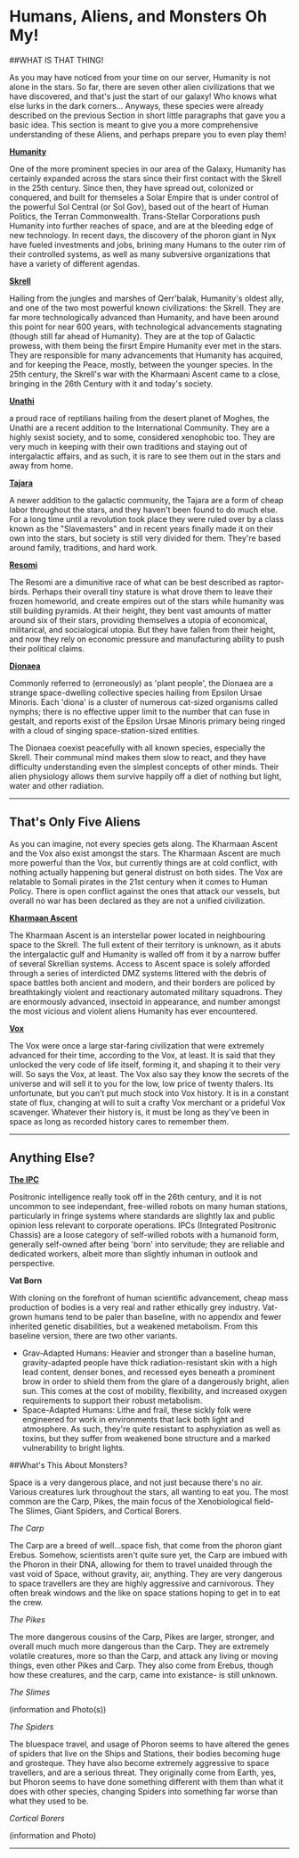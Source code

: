 # Humans, Aliens, and Monsters Oh My!


##WHAT IS THAT THING!

As you may have noticed from your time on our server, Humanity is not alone in the stars. So far, there are seven other alien civilizations that we have discovered, and that's just the start of our galaxy! Who knows what else lurks in the dark corners...
Anyways, these species were already described on the previous Section in short little paragraphs that gave you a basic idea. This section is meant to give you a more comprehensive understanding of these Aliens, and perhaps prepare you to even play them!

[**Humanity**](https://baystation12.net/lore/Humanity)

One of the more prominent species in our area of the Galaxy, Humanity has certainly expanded across the stars since their first contact with the Skrell in the 25th century. Since then, they have spread out, colonized or conquered, and built for themseles a Solar Empire that is under control of the powerful Sol Central (or Sol Gov), based out of the heart of Human Politics, the Terran Commonwealth. Trans-Stellar Corporations push Humanity into further reaches of space, and are at the bleeding edge of new technology. In recent days, the discovery of the phoron giant in Nyx have fueled investments and jobs, brining many Humans to the outer rim of their controlled systems, as well as many subversive organizations that have a variety of different agendas. 

[**Skrell**](https://baystation12.net/lore/The-Skrell)

Hailing from the jungles and marshes of Qerr'balak, Humanity's oldest ally, and one of the two most powerful known civilizations: the Skrell. They are far more technologically advanced than Humanity, and have been around this point for near 600 years, with technological advancements stagnating (though still far ahead of Humanity). They are at the top of Galactic prowess, with them being the firsrt Empire Humanity ever met in the stars. They are responsible for many advancements that Humanity has acquired, and for keeping the Peace, mostly, between the younger species. In the 25th century, the Skrell's war with the Kharmaani Ascent came to a close, bringing in the 26th Century with it and today's society.

[**Unathi**](http://baystation12.net/lore/The-Unathi)

a proud race of reptilians hailing from the desert planet of Moghes, the Unathi are a recent addition to the International Community. They are a highly sexist society, and to some, considered xenophobic too. They are very much in keeping with their own traditions and staying out of intergalactic affairs, and as such, it is rare to see them out in the stars and away from home.

[**Tajara**](https://baystation12.net/lore/The-Tajara)

A newer addition to the galactic community, the Tajara are a form of cheap labor throughout the stars, and they haven't been found to do much else. For a long time until a revolution took place they were ruled over by a class known as the "Slavemasters" and in recent years finally made it on their own into the stars, but society is still very divided for them. They're based around family, traditions, and hard work.

[**Resomi**](http://baystation12.net/lore/Resomi)

The Resomi are a dimunitive race of what can be best described as raptor-birds. Perhaps their overall tiny stature is what drove them to leave their frozen homeworld, and create empires out of the stars while humanity was still building pyramids. At their height, they bent vast amounts of matter around six of their stars, providing themselves a utopia of economical, militarical, and socialogical utopia. But they have fallen from their height, and now they rely on economic pressure and manufacturing ability to push their political claims.

[**Dionaea**](http://baystation12.net/lore/The-Dionaea)

Commonly referred to (erroneously) as 'plant people', the Dionaea are a strange space-dwelling collective species hailing from Epsilon Ursae Minoris. Each 'diona' is a cluster of numerous cat-sized organisms called nymphs; there is no effective upper limit to the number that can fuse in gestalt, and reports exist of the Epsilon Ursae Minoris primary being ringed with a cloud of singing space-station-sized entities.

The Dionaea coexist peacefully with all known species, especially the Skrell. Their communal mind makes them slow to react, and they have difficulty understanding even the simplest concepts of other minds. Their alien physiology allows them survive happily off a diet of nothing but light, water and other radiation.

____

## That's Only Five Aliens

As you can imagine, not every species gets along. The Kharmaan Ascent and the Vox also exist amongst the stars. The Kharmaan Ascent are much more powerful than the Vox, but currently things are at cold conflict, with nothing actually happening but general distrust on both sides. The Vox are relatable to Somali pirates in the 21st century when it comes to Human Policy. There is open conflict against the ones that attack our vessels, but overall no war has been declared as they are not a unified civilization.

[**Kharmaan Ascent**](http://baystation12.net/lore/Kharmaan)

The Kharmaan Ascent is an interstellar power located in neighbouring space to the Skrell. The full extent of their territory is unknown, as it abuts the intergalactic gulf and Humanity is walled off from it by a narrow buffer of several Skrellian systems. Access to Ascent space is solely afforded through a series of interdicted DMZ systems littered with the debris of space battles both ancient and modern, and their borders are policed by breathtakingly violent and reactionary automated military squadrons. They are enormously advanced, insectoid in appearance, and number amongst the most vicious and violent aliens Humanity has ever encountered.


[**Vox**](http://baystation12.net/lore/Vox)

The Vox were once a large star-faring civilization that were extremely advanced for their time, according to the Vox, at least. It is said that they unlocked the very code of life itself, forming it, and shaping it to their very will. So says the Vox, at least. The Vox also say they know the secrets of the universe and will sell it to you for the low, low price of twenty thalers. Its unfortunate, but you can’t put much stock into Vox history. It is in a constant state of flux, changing at will to suit a crafty Vox merchant or a prideful Vox scavenger. Whatever their history is, it must be long as they’ve been in space as long as recorded history cares to remember them.

____

## Anything Else?

[**The IPC**](http://baystation12.net/lore/The-IPCs)

Positronic intelligence really took off in the 26th century, and it is not uncommon to see independant, free-willed robots on many human stations, particularly in fringe systems where standards are slightly lax and public opinion less relevant to corporate operations. IPCs (Integrated Positronic Chassis) are a loose category of self-willed robots with a humanoid form, generally self-owned after being 'born' into servitude; they are reliable and dedicated workers, albeit more than slightly inhuman in outlook and perspective.

**Vat Born**

With cloning on the forefront of human scientific advancement, cheap mass production of bodies is a very real and rather ethically grey industry. Vat-grown humans tend to be paler than baseline, with no appendix and fewer inherited genetic disabilities, but a weakened metabolism. From this baseline version, there are two other variants. 

* Grav-Adapted Humans: Heavier and stronger than a baseline human, gravity-adapted people have thick radiation-resistant skin with a high lead content, denser bones, and recessed eyes beneath a prominent brow in order to shield them from the glare of a dangerously bright, alien sun. This comes at the cost of mobility, flexibility, and increased oxygen requirements to support their robust metabolism.
* Space-Adapted Humans: Lithe and frail, these sickly folk were engineered for work in environments that lack both light and atmosphere. As such, they're quite resistant to asphyxiation as well as toxins, but they suffer from weakened bone structure and a marked vulnerability to bright lights. 


##What's This About Monsters?

Space is a very dangerous place, and not just because there's no air. Various creatures lurk throughout the stars, all wanting to eat you. The most common are the Carp, Pikes, the main focus of the Xenobiological field- The Slimes, Giant Spiders, and Cortical Borers.

*The Carp*

The Carp are a breed of well...space fish, that come from the phoron giant Erebus. Somehow, scientists aren't quite sure yet, the Carp are imbued with the Phoron in their DNA, allowing for them to travel unaided through the vast void of Space, without gravity, air, anything. They are very dangerous to space travellers are they are highly aggressive and carnivorous. They often break windows and the like on space stations hoping to get in to eat the crew.

*The Pikes*

The more dangerous cousins of the Carp, Pikes are larger, stronger, and overall much much more dangerous than the Carp. They are extremely volatile creatures, more so than the Carp, and attack any living or moving things, even other Pikes and Carp. They also come from Erebus, though how these creatures, and the carp, came into existance-  is still unknown.

*The Slimes*

(information and Photo(s))

*The Spiders*

The bluespace travel, and usage of Phoron seems to have altered the genes of spiders that live on the Ships and Stations, their bodies becoming huge and grosteque. They have also become extremely aggressive to space travellers, and are a serious threat. They originally come from Earth, yes, but Phoron seems to have done something different with them than what it does with other species, changing Spiders into something far worse than what they used to be.

*Cortical Borers*

(information and Photo)

____
